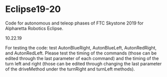 # Eclipse19-20


Code for autonomous and teleop phases of FTC Skystone 2019 for Alpharetta Robotics Eclipse. 

10.22.19

For testing the code:
test AutonBlueRight, AutonBlueLeft, AutonRedRight, and AutonRedLeft.
Please test the timing of the commands (those can be edited through the last parameter of each command)
and the timing of the turn left and right (those can be edited through changing the last parameter of the driveMethod 
under the turnRight and turnLeft methods). 
